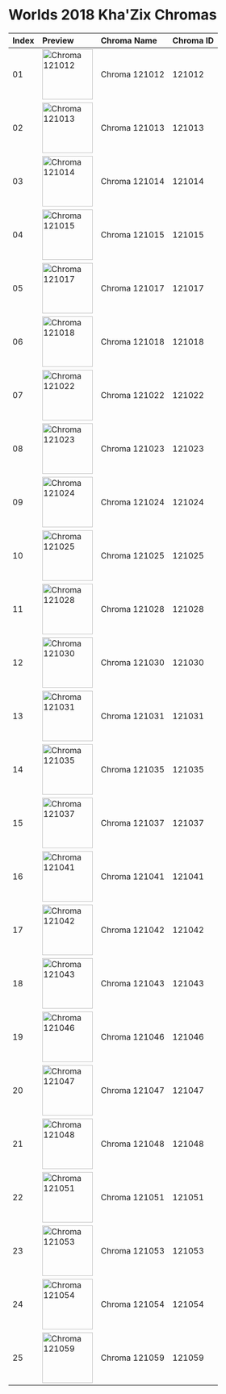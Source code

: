 # Worlds 2018 Kha'Zix Chromas

| Index | Preview | Chroma Name | Chroma ID |
|:---|:---|:---|:---|
| 01 | <img src='https://raw.communitydragon.org/latest/plugins/rcp-be-lol-game-data/global/default/v1/champion-chroma-images/121/121012.png' alt='Chroma 121012' width='100'> | Chroma 121012 | 121012 |
| 02 | <img src='https://raw.communitydragon.org/latest/plugins/rcp-be-lol-game-data/global/default/v1/champion-chroma-images/121/121013.png' alt='Chroma 121013' width='100'> | Chroma 121013 | 121013 |
| 03 | <img src='https://raw.communitydragon.org/latest/plugins/rcp-be-lol-game-data/global/default/v1/champion-chroma-images/121/121014.png' alt='Chroma 121014' width='100'> | Chroma 121014 | 121014 |
| 04 | <img src='https://raw.communitydragon.org/latest/plugins/rcp-be-lol-game-data/global/default/v1/champion-chroma-images/121/121015.png' alt='Chroma 121015' width='100'> | Chroma 121015 | 121015 |
| 05 | <img src='https://raw.communitydragon.org/latest/plugins/rcp-be-lol-game-data/global/default/v1/champion-chroma-images/121/121017.png' alt='Chroma 121017' width='100'> | Chroma 121017 | 121017 |
| 06 | <img src='https://raw.communitydragon.org/latest/plugins/rcp-be-lol-game-data/global/default/v1/champion-chroma-images/121/121018.png' alt='Chroma 121018' width='100'> | Chroma 121018 | 121018 |
| 07 | <img src='https://raw.communitydragon.org/latest/plugins/rcp-be-lol-game-data/global/default/v1/champion-chroma-images/121/121022.png' alt='Chroma 121022' width='100'> | Chroma 121022 | 121022 |
| 08 | <img src='https://raw.communitydragon.org/latest/plugins/rcp-be-lol-game-data/global/default/v1/champion-chroma-images/121/121023.png' alt='Chroma 121023' width='100'> | Chroma 121023 | 121023 |
| 09 | <img src='https://raw.communitydragon.org/latest/plugins/rcp-be-lol-game-data/global/default/v1/champion-chroma-images/121/121024.png' alt='Chroma 121024' width='100'> | Chroma 121024 | 121024 |
| 10 | <img src='https://raw.communitydragon.org/latest/plugins/rcp-be-lol-game-data/global/default/v1/champion-chroma-images/121/121025.png' alt='Chroma 121025' width='100'> | Chroma 121025 | 121025 |
| 11 | <img src='https://raw.communitydragon.org/latest/plugins/rcp-be-lol-game-data/global/default/v1/champion-chroma-images/121/121028.png' alt='Chroma 121028' width='100'> | Chroma 121028 | 121028 |
| 12 | <img src='https://raw.communitydragon.org/latest/plugins/rcp-be-lol-game-data/global/default/v1/champion-chroma-images/121/121030.png' alt='Chroma 121030' width='100'> | Chroma 121030 | 121030 |
| 13 | <img src='https://raw.communitydragon.org/latest/plugins/rcp-be-lol-game-data/global/default/v1/champion-chroma-images/121/121031.png' alt='Chroma 121031' width='100'> | Chroma 121031 | 121031 |
| 14 | <img src='https://raw.communitydragon.org/latest/plugins/rcp-be-lol-game-data/global/default/v1/champion-chroma-images/121/121035.png' alt='Chroma 121035' width='100'> | Chroma 121035 | 121035 |
| 15 | <img src='https://raw.communitydragon.org/latest/plugins/rcp-be-lol-game-data/global/default/v1/champion-chroma-images/121/121037.png' alt='Chroma 121037' width='100'> | Chroma 121037 | 121037 |
| 16 | <img src='https://raw.communitydragon.org/latest/plugins/rcp-be-lol-game-data/global/default/v1/champion-chroma-images/121/121041.png' alt='Chroma 121041' width='100'> | Chroma 121041 | 121041 |
| 17 | <img src='https://raw.communitydragon.org/latest/plugins/rcp-be-lol-game-data/global/default/v1/champion-chroma-images/121/121042.png' alt='Chroma 121042' width='100'> | Chroma 121042 | 121042 |
| 18 | <img src='https://raw.communitydragon.org/latest/plugins/rcp-be-lol-game-data/global/default/v1/champion-chroma-images/121/121043.png' alt='Chroma 121043' width='100'> | Chroma 121043 | 121043 |
| 19 | <img src='https://raw.communitydragon.org/latest/plugins/rcp-be-lol-game-data/global/default/v1/champion-chroma-images/121/121046.png' alt='Chroma 121046' width='100'> | Chroma 121046 | 121046 |
| 20 | <img src='https://raw.communitydragon.org/latest/plugins/rcp-be-lol-game-data/global/default/v1/champion-chroma-images/121/121047.png' alt='Chroma 121047' width='100'> | Chroma 121047 | 121047 |
| 21 | <img src='https://raw.communitydragon.org/latest/plugins/rcp-be-lol-game-data/global/default/v1/champion-chroma-images/121/121048.png' alt='Chroma 121048' width='100'> | Chroma 121048 | 121048 |
| 22 | <img src='https://raw.communitydragon.org/latest/plugins/rcp-be-lol-game-data/global/default/v1/champion-chroma-images/121/121051.png' alt='Chroma 121051' width='100'> | Chroma 121051 | 121051 |
| 23 | <img src='https://raw.communitydragon.org/latest/plugins/rcp-be-lol-game-data/global/default/v1/champion-chroma-images/121/121053.png' alt='Chroma 121053' width='100'> | Chroma 121053 | 121053 |
| 24 | <img src='https://raw.communitydragon.org/latest/plugins/rcp-be-lol-game-data/global/default/v1/champion-chroma-images/121/121054.png' alt='Chroma 121054' width='100'> | Chroma 121054 | 121054 |
| 25 | <img src='https://raw.communitydragon.org/latest/plugins/rcp-be-lol-game-data/global/default/v1/champion-chroma-images/121/121059.png' alt='Chroma 121059' width='100'> | Chroma 121059 | 121059 |
